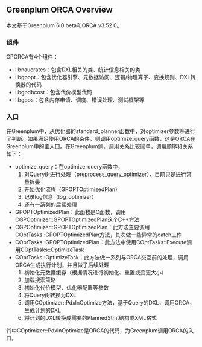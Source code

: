 ## Greenplum ORCA Overview

本文基于Greenplum 6.0 beta和ORCA v3.52.0。

### 组件

GPORCA有4个组件：

- libnaucrates：包含DXL相关的类、统计信息相关的类
- libgpopt：包含优化器引擎、元数据访问、逻辑/物理算子、变换规则、DXL转换器的代码
- libgpdbcost：包含代价模型代码
- libgpos：包含内存申请、调度、错误处理、测试框架等

### 入口

在Greenplum中，从优化器的standard_planner函数中，对optimizer参数等进行了判断。如果满足使用ORCA的条件，则调用optimize_query函数，这是ORCA在Greenplum中的主入口。在Greenplum侧，调用关系比较简单，调用顺序和关系如下：

- optimize_query：在optimize_query函数中，
	1. 对Query树进行处理（preprocess_query_optimizer），目前只是进行常量折叠
	1. 开始优化流程（GPOPTOptimizedPlan）
	1. 记录log信息（log_optimizer）
	1. 还有一系列的后续处理
- GPOPTOptimizedPlan：此函数是C函数，调用CGPOptimizer::GPOPTOptimizedPlan这个C++方法
- CGPOptimizer::GPOPTOptimizedPlan：此方法主要调用COptTasks::GPOPTOptimizedPlan方法，其次做一些异常的catch工作
- COptTasks::GPOPTOptimizedPlan：此方法中使用COptTasks::Execute调用COptTasks::OptimizeTask
- COptTasks::OptimizeTask：此方法做一系列与ORCA交互前的处理，调用ORCA生成执行计划，并且做了后续处理
	1. 初始化元数据缓存（根据情况进行初始化、重置或变更大小）
	1. 加载搜索策略
	1. 初始化代价模型、优化器配置等参数
	1. 将Query树转换为DXL
	1. 调用COptimizer::PdxlnOptimize方法，基于Query的DXL，调用ORCA，生成计划的DXL
	1. 将计划的DXL转换成需要的PlannedStmt结构或XML格式

其中COptimizer::PdxlnOptimize是ORCA的代码，为Greenplum调用ORCA的入口。

